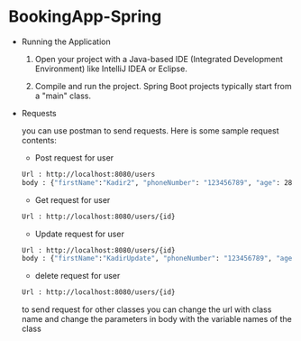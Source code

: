 # BookingApp-Spring

 - Running the Application

    1. Open your project with a Java-based IDE (Integrated Development Environment) like IntelliJ IDEA or Eclipse.

    2. Compile and run the project. Spring Boot projects typically start from a "main" class.

- Requests

    you can use postman to send requests. Here is some sample request contents:

    - Post request for user
    ```bash
    Url : http://localhost:8080/users
    body : {"firstName":"Kadir2", "phoneNumber": "123456789", "age": 28}
    ```
    - Get request for user
    ```bash
    Url : http://localhost:8080/users/{id}
    ```
    - Update request for user
    ```bash
    Url : http://localhost:8080/users/{id}
    body : {"firstName":"KadirUpdate", "phoneNumber": "123456789", "age": 28}
    ```
    - delete request for user
    ```bash
    Url : http://localhost:8080/users/{id}
    ```
    
    to send request for other classes you can change the url with class name and change the parameters in body with the variable names of the class


